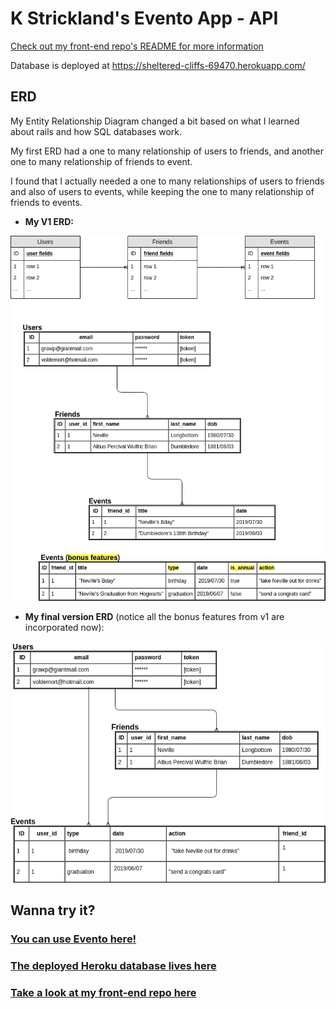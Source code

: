 # K Strickland's Evento App - API

[Check out my front-end repo's README for more information](https://github.com/kstrickland0612/evento-client)

Database is deployed at https://sheltered-cliffs-69470.herokuapp.com/

## ERD

My Entity Relationship Diagram changed a bit based on what I learned about rails and how SQL databases work.

My first ERD had a one to many relationship of users to friends, and another one to many relationship of friends to event.

I found that I actually needed a one to many relationships of users to friends and also of users to events, while keeping the one to many relationship of friends to events.

- **My V1 ERD:**

![V1 ERD](./public/ERD-V1.png "v1 ERD")

- **My final version ERD** (notice all the bonus features from v1 are incorporated now):

![ERD](./public/ERD.png "final ERD")

## Wanna try it?
### [You can use Evento here!](https://kstrickland0612.github.io/evento-client/)

### [The deployed Heroku database lives here](https://sheltered-cliffs-69470.herokuapp.com/)

### [Take a look at my front-end repo here](https://github.com/kstrickland0612/evento-client)

